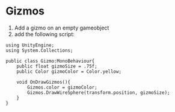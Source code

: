 # Gizmos

1. Add a gizmo on an empty gameobject
2. add the following script:

```
using UnityEngine;
using System.Collections;

public class Gizmo:MonoBehaviour{
	public float gizmoSize = .75f;
	public Color gizmoColor = Color.yellow;

	void OnDrawGizmos(){
		Gizmos.color = gizmoColor;
		Gizmos.DrawWireSphere(transform.position, gizmoSize);
	}
}
```
